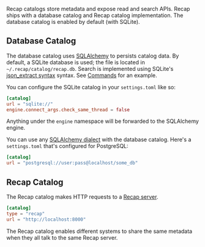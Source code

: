 Recap catalogs store metadata and expose read and search APIs. Recap ships with a database catalog and Recap catalog implementation. The database catalog is enabled by default (with SQLite).

## Database Catalog

The database catalog uses [SQLAlchemy](https://www.sqlalchemy.org/) to persists catalog data. By default, a SQLite database is used; the file is located in `~/.recap/catalog/recap.db`. Search is implemented using SQLite's [json_extract syntax](https://www.sqlite.org/json1.html#the_json_extract_function) syntax. See [Commands](commands.md) for an example.

You can configure the SQLite catalog in your `settings.toml` like so:

```toml
[catalog]
url = "sqlite://"
engine.connect_args.check_same_thread = false
```

Anything under the `engine` namespace will be forwarded to the SQLAlchemy engine.

You can use any [SQLAlchemy dialect](https://docs.sqlalchemy.org/en/14/dialects/) with the database catalog. Here's a `settings.toml` that's configured for PostgreSQL:

```toml
[catalog]
url = "postgresql://user:pass@localhost/some_db"
```

## Recap Catalog

The Recap catalog makes HTTP requests to a [Recap server](server.md).

```toml
[catalog]
type = "recap"
url = "http://localhost:8000"
```

The Recap catalog enables different systems to share the same metadata when they all talk to the same Recap server.